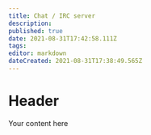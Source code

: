 ```yaml
---
title: Chat / IRC server
description: 
published: true
date: 2021-08-31T17:42:58.111Z
tags: 
editor: markdown
dateCreated: 2021-08-31T17:38:49.565Z
---
```


# Header
Your content here